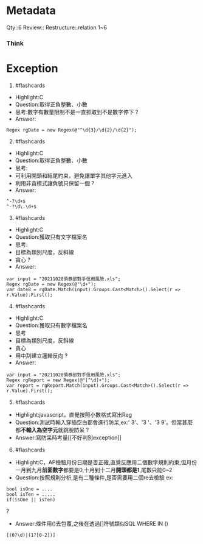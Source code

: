 # Metadata
Qty::6
Review::
Restructure::relation 1~6

### Think


# Exception


1. #flashcards 
- Highlight:C
- Question:取得正負整數、小數
- 思考:數字有數量限制不是一直抓取到不是數字停下
?
- Answer:
```
Regex rgDate = new Regex(@"^\d{3}/\d{2}/\d{2}");
```

2. #flashcards 
- Highlight:C
- Question:取得正負整數、小數
- 思考:
- 可利用開頭和結尾約束，避免讓單字其他字元進入
- 利用非貪模式讓負號只保留一個
?
- Answer:
```
^-?\d+$
^-?\d\.\d+$
```

3. #flashcards 
- Highlight:C
- Question:獲取只有文字檔案名
- 思考:
- 目標為類別尺度，反斜線
- 貪心
?
- Answer:
```
var input = "20211028債券部對手信用風險.xls";            
Regex rgDate = new Regex(@"\d+");
var date8 = rgDate.Match(input).Groups.Cast<Match>().Select(r => r.Value).First(); 
```

4. #flashcards 
- Highlight:C
- Question:獲取只有數字檔案名
- 思考
- 目標為類別尺度，反斜線
- 貪心
- 用中刮建立邏輯反向
?
- Answer:
```
var input = "20211028債券部對手信用風險.xls";            
Regex rgReport = new Regex(@"[^\d]+");           
var report = rgReport.Match(input).Groups.Cast<Match>().Select(r => r.Value).First();
```

5. #flashcards 
- Highlight:javascript，直覺按照小數格式寫出Reg
- Question:測試時輸入穿插空白都會進行防呆,ex:' 3'、'3 '、'3 9'。但當甚麼都**不輸入為空字元**就跳脫防呆
?
- Answer:寫防呆時考量[[不好判別exception]]

6. #flashcards 
- Highlight:C，AP檢驗月份日期是否正確,直覺反應用二個數字規則約束,但月份一月到九月**前面數字**都要是0,十月到十二月**開頭都是1**,尾數只能0~2
- Question:按照規則分析,是有二種條件,是否需要用二個re去檢驗
ex:
```
bool isOne = ....
bool isTen = .....
if(isOne || isTen)
```
?
- Answer:條件用()去包覆,之後在透過[]符號類似SQL WHERE IN ()
```
[(0?\d)|(1?[0-2])]
```
